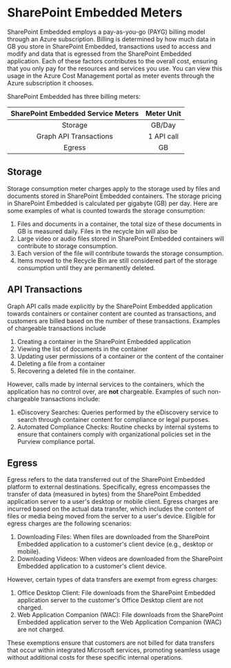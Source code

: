 # SharePoint Embedded Meters
SharePoint Embedded employs a pay-as-you-go (PAYG) billing model through an Azure subscription. Billing is determined by how much data in GB you store in SharePoint Embedded, transactions used to access and modify and data that is egressed from the SharePoint Embedded application. Each of these factors contributes to the overall cost, ensuring that you only pay for the resources and services you use. You can view this usage in the Azure Cost Management portal as meter events through the Azure subscription it chooses. 

SharePoint Embedded has three billing meters:

| SharePoint Embedded Service Meters  |  Meter Unit  |
| :--------------------------------:   | :----------:   |
|              Storage                 |   GB/Day     |
|   Graph API Transactions             | 1 API call    |
|           Egress                     |     GB        |
## Storage
Storage consumption meter charges apply to the storage used by files and documents stored in SharePoint Embedded containers. The storage pricing in SharePoint Embedded is calculated per gigabyte (GB) per day. Here are some examples of what is counted towards the storage consumption:

1.	Files and documents in a container, the total size of these documents in GB is measured daily. Files in the recycle bin will also be 
2.	Large video or audio files stored in SharePoint Embedded containers will contribute to storage consumption. 
3.	Each version of the file will contribute towards the storage consumption.
4.	Items moved to the Recycle Bin are still considered part of the storage consumption until they are permanently deleted.


## API Transactions 
Graph API calls made explicitly by the SharePoint Embedded application towards containers or container content are counted as transactions, and customers are billed based on the number of these transactions. Examples of chargeable transactions include 
1. Creating a container in the SharePoint Embedded application
2. Viewing the list of documents in the container
3. Updating user permissions of a container or the content of the container
4. Deleting a file from a container
5. Recovering a deleted file in the container.

However, calls made by internal services to the containers, which the application has no control over, are **not** chargeable. Examples of such non-chargeable transactions include:

1. eDiscovery Searches: Queries performed by the eDiscovery service to search through container content for compliance or legal purposes.
2. Automated Compliance Checks: Routine checks by internal systems to ensure that containers comply with organizational policies set in the Purview compliance portal.

## Egress
Egress refers to the data transferred out of the SharePoint Embedded platform to external destinations. Specifically, egress encompasses the transfer of data (measured in bytes) from the SharePoint Embedded application server to a user's desktop or mobile client. Egress charges are incurred based on the actual data transfer, which includes the content of files or media being moved from the server to a user's device.
Eligible for egress charges are the following scenarios:

1.	Downloading Files: When files are downloaded from the SharePoint Embedded application to a customer's client device (e.g., desktop or mobile).
2.	Downloading Videos: When videos are downloaded from the SharePoint Embedded application to a customer's client device.

However, certain types of data transfers are exempt from egress charges:

1.	Office Desktop Client: File downloads from the SharePoint Embedded application server to the customer's Office Desktop client are not charged.
2.	Web Application Companion (WAC): File downloads from the SharePoint Embedded application server to the Web Application Companion (WAC) are not charged.

These exemptions ensure that customers are not billed for data transfers that occur within integrated Microsoft services, promoting seamless usage without additional costs for these specific internal operations.

